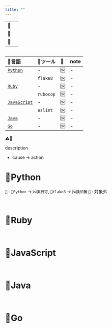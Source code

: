```yaml
---
title: ""
---
```


|||
|:--|:--|
|🔖||
|👼||
|🧟||

``` python:template.py:./projects/python/src/template.rb
```

|🔧言語|🔩ツール|🚩|note|
|:--|:--|:--|:--|
|[`Python`](#🔧python)|-|`🆗`|-|
||`flake8`|`🆗`|-|
|[`Ruby`](#🔧ruby)|-|`🆗`|-|
||`rubocop`|`🆗`|-|
|[`JavaScript`](#🔧javascript)|-|`🆗`|-|
||`eslint`|`🆗`|-|
|[`Java`](#🔧java)|-|`🆗`|-|
|[`Go`](#🔧go)|-|`🆗`|-|

⚠🚫

description

 - cause -> action


# 🔧Python

`🚩` : `🔧Python` -> `🆗実行可`, `🔩flake8` -> `🆗検知無`
`🏁` : 対象外


``` python:🚩 template.py:./projects/python/src/template.py
```

``` console
```

# 🔧Ruby

``` ruby:🚩 template.rb:./projects/ruby/src/template.rb
```

``` console
```

# 🔧JavaScript

``` js:🚩 template.js:./projects/javascript/src/template.js
```

``` console
```

# 🔧Java

``` java:🚩 Template.java:./projects/java/src/main/java/Template.java
```

``` console
```

# 🔧Go

``` go:🚩 template.go:./projects/golang/src/template.go
```

``` console
```
